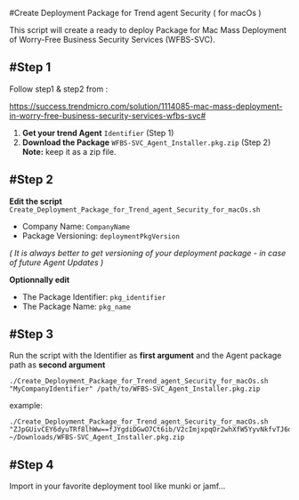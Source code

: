 #Create Deployment Package for Trend agent Security ( for macOs )

This script will create a ready to deploy Package for Mac Mass Deployment of Worry-Free Business Security Services (WFBS-SVC). 

## #Step 1

Follow step1 & step2 from :

https://success.trendmicro.com/solution/1114085-mac-mass-deployment-in-worry-free-business-security-services-wfbs-svc#


1. **Get your trend Agent** `Identifier` (Step 1)
2. **Download the Package** `WFBS-SVC_Agent_Installer.pkg.zip` (Step 2) **Note:** keep it as a zip file.


## #Step 2

**Edit the script** `Create_Deployment_Package_for_Trend_agent_Security_for_macOs.sh`

- Company Name: `CompanyName`
- Package Versioning: `deploymentPkgVersion`
 
*( It is always better to get versioning of your deployment package - in case of future Agent Updates )*


**Optionnally edit**

- The Package Identifier: `pkg_identifier`
- The Package Name: `pkg_name`

## #Step 3

Run the script with the Identifier as **first argument** and the Agent package path as **second argument**

```
./Create_Deployment_Package_for_Trend_agent_Security_for_macOs.sh "MyCompanyIdentifier" /path/to/WFBS-SVC_Agent_Installer.pkg.zip
```

example:

```
./Create_Deployment_Package_for_Trend_agent_Security_for_macOs.sh "ZJpGUivCEY6dyuTRf8lhWw==fJYgdiDGwO7Ct6ib/V2cImjxpqOr2whXfW5YyvNkfvTJ6daaPCbNi25+atIlazW7xlScqw/3AF2NAQdcd+47GcfEqUKL9ojcOcAh+dGTjjMxD2Tzd" ~/Downloads/WFBS-SVC_Agent_Installer.pkg.zip
```

## #Step 4
Import in your favorite deployment tool like munki or jamf...

